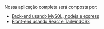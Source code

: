 Nossa aplicação completa será composta por:

* [Back-end usando MySQL, nodejs e express](./aplicacaoCompletaBackEnd.md)
* [Front-end usando React e TailwindCSS](./aplicacaoCompletaFrontEnd.md)


